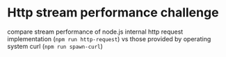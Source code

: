 # Http stream performance challenge

compare stream performance of node.js internal http request implementation (`npm
run http-request`) vs those provided by operating system curl (`npm run
spawn-curl`)